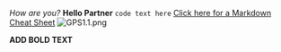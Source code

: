 _How are you?_
**Hello Partner**
```code text here```
[Click here for a Markdown Cheat Sheet](https://github.com/adam-p/markdown-here/wiki/Markdown-Cheatsheet)
![GPS1.1.png](GPS1.1.png)

__ADD BOLD TEXT__
